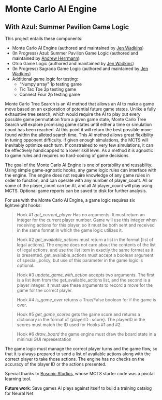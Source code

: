 # Monte Carlo AI Engine
## With Azul: Summer Pavilion Game Logic

This project entails these components:
- Monte Carlo AI Engine (authored and maintained by [Jen Wadkins](https://github.com/threnjen))
- (In Progress) Azul: Summer Pavilion Game Logic (authored and maintained by [Andrew Herrmann](https://github.com/aherrmann85))
- Otrio Game Logic (authored and maintained by [Jen Wadkins](https://github.com/threnjen))
- (In Progress) Sagrada Game Logic (authored and maintained by [Jen Wadkins](https://github.com/threnjen))
- Additional game logic for testing:
  - "Numpy array" 1p testing game
  - Tic Tac Toe 2p testing game
  - Connect Four 2p testing game

Monte Carlo Tree Search is an AI method that allows an AI to make a game move based on an exploration of potential future game states. Unlike a fully exhaustive tree search, which would require the AI to play out every possible game permutation from a given game state, Monte Carlo Tree Search will explore promising game states until either a time or simulation count has been reached. At this point it will return the best possible move found within the alloted search time. This AI method allows great flexibility in tuning opponent difficulty. If given enough simulations, the MCTS will inevitably optimize each turn. If constrained to very few simulations, it can be effectively handicapped to a lower skill level. As a method it is agnostic to game rules and requires no hard-coding of game decisions.

The goal of the Monte Carlo AI Engine is one of portability and reusability. Using simple game-agnostic hooks, any game logic rules can interface with the engine. The engine does not require knowledge of any game rules in order to function, and can operate with any number of player_count. All or some of the player_count can be AI, and all AI player_count will play using MCTS. Optional game reports can be saved to disk for further analysis.

For use with the Monte Carlo AI Engine, a game logic requires six lightweight hooks:

> Hook #1 *get_current_player* Has no arguments. It must return an integer for the current player number. Game will use this integer when receiving actions for this player, so it must be both sent and received in the same format in which the game logic utilizes it.

> Hook #2 *get_available_actions* must return a list in the format [list of legal actions]. The engine does not care about the contents of the list of legal actions, and use the list item in exactly the same format as it is presented.
get_available_actions must accept a boolean argument of special_policy, but use of this parameter in the game logic is optional.

> Hook #3 *update_game_with_action* accepts two arguments. The first is a list item from the get_available_actions list, and the second is a player integer. It must use these arguments to record a move for the game for the correct player.

> Hook #4 *is_game_over* returns a True/False boolean for if the game is over.

> Hook #5 *get_game_scores* gets the game score and returns a dictionary in the format of {playerID : score}. The playerID in the scores must match the ID used for Hooks #1 and #2.

> Hook #6 *draw_board* the game engine must draw the board state in a minimal GUI representation

The game logic must manage the correct player turns and the game flow, so that it is always prepared to send a list of available actions along with the correct player to take those actions. The engine has no checks on the accuracy of the player ID or the actions presented.

Special thanks to [Bosonic Studios](https://ai-boson.github.io/mcts/), whose MCTS starter code was a pivotal learning tool.

**Future work**: Save games AI plays against itself to build a training catalog for Neural Net



